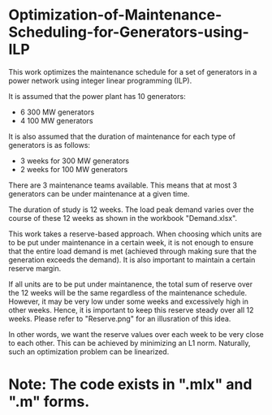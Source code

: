 # Optimization-of-Maintenance-Scheduling-for-Generators-using-ILP

This work optimizes the maintenance schedule for a set of generators in a power network using integer linear programming (ILP).

It is assumed that the power plant has 10 generators:
- 6 300 MW generators 
- 4 100 MW generators 

It is also assumed that the duration of maintenance for each type of generators is as follows:
- 3 weeks for 300 MW generators
- 2 weeks for 100 MW generators 

There are 3 maintenance teams available. This means that at most 3 generators can be under maintenance at a given time. 

The duration of study is 12 weeks. The load peak demand varies over the course of these 12 weeks as shown in the workbook "Demand.xlsx". 

This work takes a reserve-based approach. When choosing which units are to be put under maintenance in a certain week, it is not enough to ensure that the entire load demand is met (achieved through making sure that the generation exceeds the demand). It is also important to maintain a certain reserve margin. 

If all units are to be put under maintanence, the total sum of reserve over the 12 weeks will be the same regardless of the maintenance schedule. However, it may be very low under some weeks and excessively high in other weeks. Hence, it is important to keep this reserve steady over all 12 weeks. Please refer to "Reserve.png" for an illusration of this idea. 

In other words, we want the reserve values over each week to be very close to each other. This can be achieved by minimizing an L1 norm. Naturally, such an optimization problem can be linearized. 

# Note: The code exists in ".mlx" and ".m" forms. 

